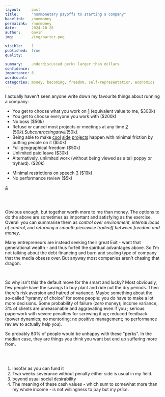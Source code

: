 ```yaml
---
layout:     post
title:      "nonmonetary payoffs to starting a company"
baselink:   /nonmoney
permalink:  /nonmoney
date:       2024-10-26
author:     Gavin   
img:        /img/barter.png

visible:    1
published:  true
quality:    

summary:    underdiscussed perks larger than dollars
confidence: 
importance: 6
wordcount:  
categories: money, becoming, freedom, self-representation, economics
---
```


I actually haven't seen anyone write down my favourite things about running a company:

* You get to choose what you work on <a href="#fn:1" id="fnref:1">1</a> (equivalent value to me, $300k)
* You get to choose everyone you work with ($200k)
* No boss ($50k)
* Refuse or cancel most projects or meetings at any time <a href="#fn:2" id="fnref:2">2</a> ($50k). Subcontracting at will ($50k).
* Being able to make <a href="/dennis">cool</a> <a href="https://arxiv.org/abs/2407.12220">side</a> <a href="https://metaanalyses.shinyapps.io/replicationdatabase/">projects</a> happen with minimal friction by putting people on it ($50k)
* Full geographical freedom ($50k)
* Unlimited paid leave ($30k) 
* Alternatively, unlimited work (without being viewed as a tall poppy or tryhard). ($20k)
<!-- * Price setting* up to your market power -->
* Minimal restrictions on speech <a href="#fn:3" id="fnref:3">3</a> ($10k)
* No performance review ($5k)

<a href="#fn:4" id="fnref:4">4</a>

<br><br>

Obvious enough, but together worth more to me than money. The options to do the above are sometimes as important and satisfying as the exercise. Overall you can summarise them as _control over environment_, _internal locus of control_, and _returning a smooth piecewise tradeoff between freedom and money_. 

Many entrepreneurs are instead seeking their great Exit - want that generational wealth - and thus forfeit the spiritual advantages above. So I'm not talking about the debt financing and burn and scaling type of company that the media obsess over. But anyway most companies aren't chasing that dragon.

<br> 

So why isn't this the default move for the smart and lucky? Most obviously, few people have the savings to buy plant and ride out the dry periods. Then there's risk aversion and hatred of variance. Maybe something about the so-called "tyranny of choice" for some people: you do have to make a lot more decisions. Some probability of failure (_zero_ money); income variance; 3% of clients are unreasonable and aggravating even if you ; serious paperwork with severe penalties for screwing it up; reduced feedback (power dynamics; no mentoring; no positive management; no performance review to actually help you).

So probably 80% of people would be unhappy with these "perks". In the median case, they are things you think you want but end up suffering more from.

<br><br>

<div class="footnotes">

<ol>
    <!-- 1 -->
    <li class="footnote" id="fn:1">
        insofar as you can fund it
    </li>
    <li class="footnote" id="fn:2">
    	Two weeks severance without penalty either side is usual in my field.
    </li>
    <li class="footnote" id="fn:3">
    	beyond usual social desirability 
    </li>
    <li class="footnote" id="fn:4">
    	The meaning of these cash values - which sum to somewhat more than my whole income - is not willingness to pay but my <i>price</i>.
    </li>
</ol>

</div>